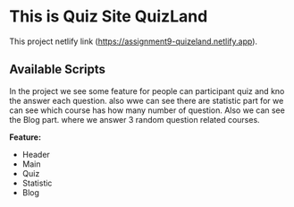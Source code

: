 # This is Quiz Site QuizLand

This project netlify link (https://assignment9-quizeland.netlify.app).

## Available Scripts

In the project we see some feature for people can participant quiz and kno the answer each question. also wwe can see there are statistic part for we can see which course has how many number of question. Also we can see the Blog part. where we answer 3 random question related courses.

**Feature:**

- Header
- Main
- Quiz
- Statistic
- Blog
